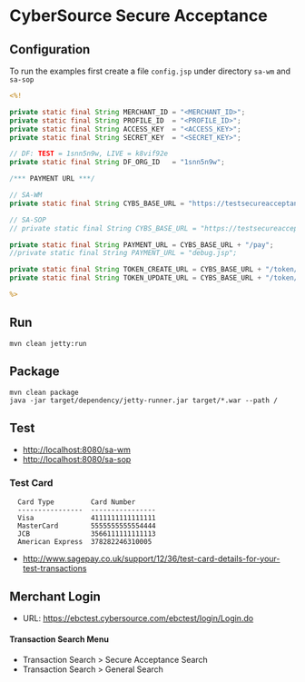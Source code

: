 CyberSource Secure Acceptance
=============================

## Configuration

To run the examples first create a file `config.jsp` under directory `sa-wm` and `sa-sop`

```jsp
<%!

private static final String MERCHANT_ID = "<MERCHANT_ID>";
private static final String PROFILE_ID  = "<PROFILE_ID>";
private static final String ACCESS_KEY  = "<ACCESS_KEY>";
private static final String SECRET_KEY  = "<SECRET_KEY>";

// DF: TEST = 1snn5n9w, LIVE = k8vif92e 
private static final String DF_ORG_ID   = "1snn5n9w";

/*** PAYMENT URL ***/

// SA-WM
private static final String CYBS_BASE_URL = "https://testsecureacceptance.cybersource.com";

// SA-SOP
// private static final String CYBS_BASE_URL = "https://testsecureacceptance.cybersource.com/silent";

private static final String PAYMENT_URL = CYBS_BASE_URL + "/pay";
//private static final String PAYMENT_URL = "debug.jsp";

private static final String TOKEN_CREATE_URL = CYBS_BASE_URL + "/token/create";
private static final String TOKEN_UPDATE_URL = CYBS_BASE_URL + "/token/update";

%>
```

## Run

```term
mvn clean jetty:run
```

## Package

```term
mvn clean package
java -jar target/dependency/jetty-runner.jar target/*.war --path /
```

## Test
 - [http://localhost:8080/sa-wm](http://localhost:8080/sa-wm/)
 - [http://localhost:8080/sa-sop](http://localhost:8080/sa-sop/)

### Test Card

```
  Card Type         Card Number
  ----------------  ----------------
  Visa              4111111111111111
  MasterCard        5555555555554444
  JCB               3566111111111113
  American Express  378282246310005
```

 - http://www.sagepay.co.uk/support/12/36/test-card-details-for-your-test-transactions

## Merchant Login
- URL: https://ebctest.cybersource.com/ebctest/login/Login.do

#### Transaction Search Menu
- Transaction Search > Secure Acceptance Search
- Transaction Search > General Search

